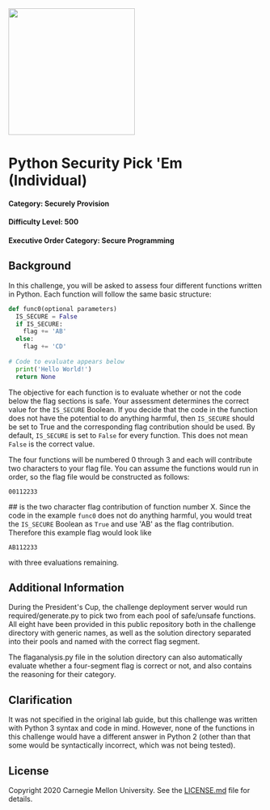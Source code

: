 <img src="../../logo.png" height="250px">

# Python Security Pick 'Em (Individual)
#### Category: Securely Provision
#### Difficulty Level: 500
#### Executive Order Category: Secure Programming

## Background
In this challenge, you will be asked to assess four different functions written in Python. Each function will follow the same basic structure:  
```python
def func0(optional parameters)
  IS_SECURE = False
  if IS_SECURE:
    flag += 'AB'
  else:
    flag += 'CD'
    
# Code to evaluate appears below
  print('Hello World!')
  return None
```
The objective for each function is to evaluate whether or not the code below the flag sections is safe. Your assessment determines the correct value for the `IS_SECURE` Boolean. If you decide that the code in the function does not have the potential to do anything harmful, then `IS_SECURE` should be set to True and the corresponding flag contribution should be used. By default, `IS_SECURE` is set to `False` for every function. This does not mean `False` is the correct value.    
  
The four functions will be numbered 0 through 3 and each will contribute two characters to your flag file. You can assume the functions would run in order, so the flag file would be constructed as follows:
```
00112233
```
\## is the two character flag contribution of function number X. Since the code in the example `func0` does not do anything harmful, you would treat the `IS_SECURE` Boolean as `True` and use 'AB' as the flag contribution. Therefore this example flag would look like
```
AB112233
```
with three evaluations remaining.

## Additional Information

During the President's Cup, the challenge deployment server would run required/generate.py to pick two from each pool of
safe/unsafe functions. All eight have been provided in this public repository both in the challenge directory with
generic names, as well as the solution directory separated into their pools and named with the correct flag segment.

The flaganalysis.py file in the solution directory can also automatically evaluate whether a four-segment flag is
correct or not, and also contains the reasoning for their category.

## Clarification

It was not specified in the original lab guide, but this challenge was written with Python 3 syntax and code in mind.
However, none of the functions in this challenge would have a different answer in Python 2 (other than that some would
be syntactically incorrect, which was not being tested).

## License
Copyright 2020 Carnegie Mellon University. See the [LICENSE.md](../../LICENSE.md) file for details.